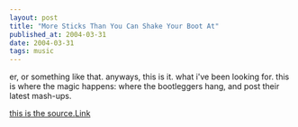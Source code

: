 ```yaml
---
layout: post
title: "More Sticks Than You Can Shake Your Boot At"
published_at: 2004-03-31
date: 2004-03-31
tags: music
---
```


er, or something like that. anyways, this is it. what i've been looking for. this is where the magic happens: where the bootleggers hang, and post their latest mash-ups.  

[this is the source.](http://gybo.proboards4.com/index.cgi?board=general)[Link](http://gybo.proboards4.com/index.cgi?board=general)  